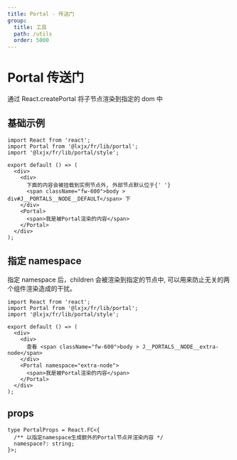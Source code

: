 ```yaml
---
title: Portal - 传送门
group:
  title: 工具
  path: /utils
  order: 5000
---
```


# Portal 传送门

通过 React.createPortal 将子节点渲染到指定的 dom 中

## 基础示例

```tsx
import React from 'react';
import Portal from '@lxjx/fr/lib/portal';
import '@lxjx/fr/lib/portal/style';

export default () => (
  <div>
    <div>
      下面的内容会被挂载到实例节点外, 外部节点默认位于{' '}
      <span className="fw-600">body > div#J__PORTALS__NODE__DEFAULT</span> 下
    </div>
    <Portal>
      <span>我是被Portal渲染的内容</span>
    </Portal>
  </div>
);
```

## 指定 namespace

指定 namespace 后，children 会被渲染到指定的节点中, 可以用来防止无关的两个组件渲染造成的干扰。

```tsx
import React from 'react';
import Portal from '@lxjx/fr/lib/portal';
import '@lxjx/fr/lib/portal/style';

export default () => (
  <div>
    <div>
      查看 <span className="fw-600">body > J__PORTALS__NODE__extra-node</span>
    </div>
    <Portal namespace="extra-node">
      <span>我是被Portal渲染的内容</span>
    </Portal>
  </div>
);
```

## props

```tsx | pure
type PortalProps = React.FC<{
  /** 以指定namespace生成额外的Portal节点并渲染内容 */
  namespace?: string;
}>;
```
